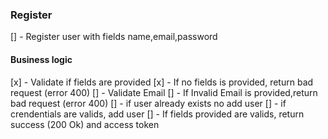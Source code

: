 ### Register
[] - Register user with fields name,email,password
 

#### Business logic
[x] - Validate if fields are provided
[x] - If no fields is provided, return bad request (error 400)
[] - Validate Email
[] - If Invalid Email is provided,return bad request (error 400)
[] - if user already exists no add user
[] - if crendentials are valids, add user 
[] - If fields provided are valids, return success (200 Ok) and access token